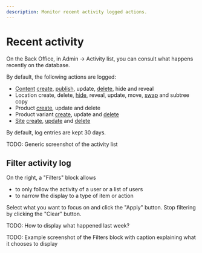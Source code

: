 ```yaml
---
description: Monitor recent activity logged actions.
---
```


# Recent activity

On the Back Office, in Admin -> Activity list, you can consult what happens recently on the database.

By default, the following actions are logged:

- [Content](content_items.md) [create](create_edit_content_items.md#create-content-items), [publish](publish_instantly.md#publish-content-instantly), update, [delete](copy_move_hide_content.md#multi-file-move), hide and reveal
- Location create, delete, [hide](manage_locations_urls.md#hide-locations), reveal, update, move, [swap](manage_locations_urls.md#swap-locations) and subtree copy
- Product [create](create_edit_product.md), update and delete
- Product variant [create](work_with_product_variants.md#generate-variants), update and [delete](work_with_product_variants.md#delete-variants)
- [Site](website_organization/work_with_sites.md) [create](work_with_sites.md#create-a-website), [update](work_with_sites.md#edit-an-existing-website) and [delete](work_with_sites.md#delete-an-existing-website)

By default, log entries are kept 30 days.

TODO: Generic screenshot of the activity list

## Filter activity log

On the right, a "Filters" block allows

* to only follow the activity of a user or a list of users
* to narrow the display to a type of item or action

Select what you want to focus on and click the "Apply" button. Stop filtering by clicking the "Clear" button. 

TODO: How to display what happened last week?

TODO: Example screenshot of the Filters block with caption explaining what it chooses to display
